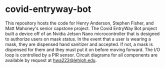 # covid-entryway-bot

This repository hosts the code for Henry Anderson, Stephen Fisher, and Matt Mahoney's senior capstone project.
The Covid EntryWay Bot project built a device off of an Nvidia Jetson Nano microcontroller that is designed to authorize users on mask status.
In the event that a user is wearing a mask, they are dispensed hand sanitizer and accepted.
If not, a mask is dispensed for them and they must put it on before moving forward.
The I/O loop is controlled by a PIR sensor. Circuit diagrams for all components are available by request at hwa222@lehigh.edu.
